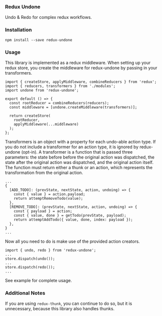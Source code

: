 ### Redux Undone

Undo & Redo for complex redux workflows.

### Installation

```
npm install --save redux-undone
```

### Usage

This library is implemented as a redux middleware. When setting up your redux
store, you create the middleware for redux-undone by passing in your
transformers.

```
import { createStore, applyMiddleware, combineReducers } from 'redux';
import { reducers, transformers } from './modules';
import undone from 'redux-undone';

export default () => {
  const rootReducer = combineReducers(reducers);
  const middleware = [undone.createMiddleware(transformers)];

  return createStore(
    rootReducer,
    applyMiddleware(...middleware)
  );
};
```

Transformers is an object with a property for each undo-able action type. If you
do not include a transformer for an action type, it is ignored by redux-undone
(opt-in). A transformer is a function that is passed three parameters: the
state before before the original action was dispatched, the state after the
original action was dispatched, and the original action itself. The function
must return either a thunk or an action, which represents the transformation
from the original action.

```
...
{
  [ADD_TODO]: (prevState, nextState, action, undoing) => {
    const { value } = action.payload;
    return attemptRemoveTodo(value);
  },
  [REMOVE_TODO]: (prevState, nextState, action, undoing) => {
    const { payload } = action;
    const { value, done } = getTodo(prevState, payload);
    return attemptAddTodo({ value, done, index: payload });
  },
}
...
```

Now all you need to do is make use of the provided action creators.

```
import { undo, redo } from 'redux-undone';
...
store.dispatch(undo());
...
store.dispatch(redo());
...
```

See example for complete usage.

### Additional Notes

If you are using `redux-thunk`, you can continue to do so, but it is unnecessary, because this library also handles thunks.
